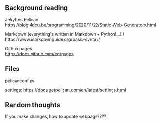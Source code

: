 ## Background reading

Jekyll vs Pelican  
https://blog.4dcu.be/programming/2020/11/22/Static-Web-Generators.html

Markdown (everything's written in Markdown + Python!...!!)  
https://www.markdownguide.org/basic-syntax/

Github pages  
https://docs.github.com/en/pages

## Files

pelicanconf.py  
  
    
settings: https://docs.getpelican.com/en/latest/settings.html

## Random thoughts
If you make changes, how to update webpage????


